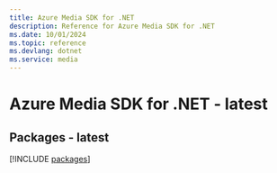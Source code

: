 ```yaml
---
title: Azure Media SDK for .NET
description: Reference for Azure Media SDK for .NET
ms.date: 10/01/2024
ms.topic: reference
ms.devlang: dotnet
ms.service: media
---
```

# Azure Media SDK for .NET - latest
## Packages - latest
[!INCLUDE [packages](media-index.md)]